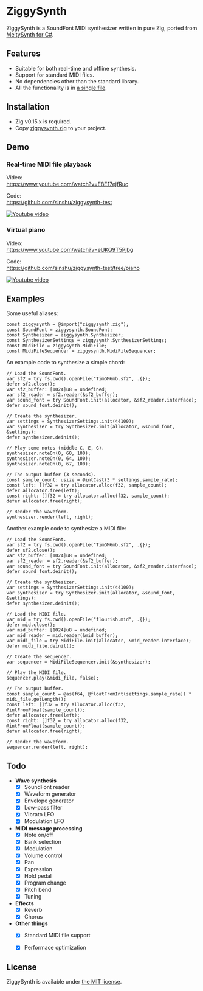# ZiggySynth

ZiggySynth is a SoundFont MIDI synthesizer written in pure Zig, ported from [MeltySynth for C#](https://github.com/sinshu/meltysynth).



## Features

* Suitable for both real-time and offline synthesis.
* Support for standard MIDI files.
* No dependencies other than the standard library.
* All the functionality is in [a single file](src/ziggysynth.zig).



## Installation

* Zig v0.15.x is required.
* Copy [ziggysynth.zig](src/ziggysynth.zig) to your project.



## Demo

### Real-time MIDI file playback

Video:  
https://www.youtube.com/watch?v=E8E17ejfRuc

Code:  
https://github.com/sinshu/ziggysynth-test

[![Youtube video](https://img.youtube.com/vi/E8E17ejfRuc/0.jpg)](https://www.youtube.com/watch?v=E8E17ejfRuc)

### Virtual piano

Video:  
https://www.youtube.com/watch?v=eUKQ9T5Pjbg

Code:  
https://github.com/sinshu/ziggysynth-test/tree/piano

[![Youtube video](https://img.youtube.com/vi/eUKQ9T5Pjbg/0.jpg)](https://www.youtube.com/watch?v=eUKQ9T5Pjbg)



## Examples

Some useful aliases:

```zig
const ziggysynth = @import("ziggysynth.zig");
const SoundFont = ziggysynth.SoundFont;
const Synthesizer = ziggysynth.Synthesizer;
const SynthesizerSettings = ziggysynth.SynthesizerSettings;
const MidiFile = ziggysynth.MidiFile;
const MidiFileSequencer = ziggysynth.MidiFileSequencer;
```

An example code to synthesize a simple chord:

```zig
// Load the SoundFont.
var sf2 = try fs.cwd().openFile("TimGM6mb.sf2", .{});
defer sf2.close();
var sf2_buffer: [1024]u8 = undefined;
var sf2_reader = sf2.reader(&sf2_buffer);
var sound_font = try SoundFont.init(allocator, &sf2_reader.interface);
defer sound_font.deinit();

// Create the synthesizer.
var settings = SynthesizerSettings.init(44100);
var synthesizer = try Synthesizer.init(allocator, &sound_font, &settings);
defer synthesizer.deinit();

// Play some notes (middle C, E, G).
synthesizer.noteOn(0, 60, 100);
synthesizer.noteOn(0, 64, 100);
synthesizer.noteOn(0, 67, 100);

// The output buffer (3 seconds).
const sample_count: usize = @intCast(3 * settings.sample_rate);
const left: []f32 = try allocator.alloc(f32, sample_count);
defer allocator.free(left);
const right: []f32 = try allocator.alloc(f32, sample_count);
defer allocator.free(right);

// Render the waveform.
synthesizer.render(left, right);
```

Another example code to synthesize a MIDI file:

```zig
// Load the SoundFont.
var sf2 = try fs.cwd().openFile("TimGM6mb.sf2", .{});
defer sf2.close();
var sf2_buffer: [1024]u8 = undefined;
var sf2_reader = sf2.reader(&sf2_buffer);
var sound_font = try SoundFont.init(allocator, &sf2_reader.interface);
defer sound_font.deinit();

// Create the synthesizer.
var settings = SynthesizerSettings.init(44100);
var synthesizer = try Synthesizer.init(allocator, &sound_font, &settings);
defer synthesizer.deinit();

// Load the MIDI file.
var mid = try fs.cwd().openFile("flourish.mid", .{});
defer mid.close();
var mid_buffer: [1024]u8 = undefined;
var mid_reader = mid.reader(&mid_buffer);
var midi_file = try MidiFile.init(allocator, &mid_reader.interface);
defer midi_file.deinit();

// Create the sequencer.
var sequencer = MidiFileSequencer.init(&synthesizer);

// Play the MIDI file.
sequencer.play(&midi_file, false);

// The output buffer.
const sample_count = @as(f64, @floatFromInt(settings.sample_rate)) * midi_file.getLength();
const left: []f32 = try allocator.alloc(f32, @intFromFloat(sample_count));
defer allocator.free(left);
const right: []f32 = try allocator.alloc(f32, @intFromFloat(sample_count));
defer allocator.free(right);

// Render the waveform.
sequencer.render(left, right);
```



## Todo

* __Wave synthesis__
    - [x] SoundFont reader
    - [x] Waveform generator
    - [x] Envelope generator
    - [x] Low-pass filter
    - [x] Vibrato LFO
    - [x] Modulation LFO
* __MIDI message processing__
    - [x] Note on/off
    - [x] Bank selection
    - [x] Modulation
    - [x] Volume control
    - [x] Pan
    - [x] Expression
    - [x] Hold pedal
    - [x] Program change
    - [x] Pitch bend
    - [x] Tuning
* __Effects__
    - [x] Reverb
    - [x] Chorus
* __Other things__
    - [x] Standard MIDI file support
    - [x] Performace optimization



## License

ZiggySynth is available under [the MIT license](LICENSE.txt).
